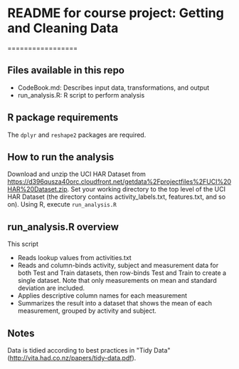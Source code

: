 # README for course project: Getting and Cleaning Data
=================

## Files available in this repo
* CodeBook.md: Describes input data, transformations, and output
* run_analysis.R: R script to perform analysis

## R package requirements
The `dplyr` and `reshape2` packages are required.

## How to run the analysis
Download and unzip the UCI HAR Dataset from https://d396qusza40orc.cloudfront.net/getdata%2Fprojectfiles%2FUCI%20HAR%20Dataset.zip.
Set your working directory to the top level of the UCI HAR Dataset (the directory contains activity_labels.txt, features.txt, and so on).
Using R, execute `run_analysis.R`

## run_analysis.R overview
This script
* Reads lookup values from activities.txt
* Reads and column-binds activity, subject and measurement data for both Test and Train datasets, then row-binds Test and Train to create a single dataset. Note that only measurements on mean and standard deviation are included.
* Applies descriptive column names for each measurement
* Summarizes the result into a dataset that shows the mean of each measurement, grouped by activity and subject.

## Notes
Data is tidied according to best practices in "Tidy Data" (http://vita.had.co.nz/papers/tidy-data.pdf).

